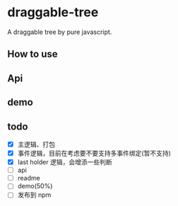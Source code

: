 # draggable-tree
A draggable tree by pure javascript.

## How to use


## Api


## demo

## todo
- [x] 主逻辑、打包
- [x] 事件逻辑，目前在考虑要不要支持多事件绑定(暂不支持)
- [x] last holder 逻辑，会增添一些判断
- [ ] api
- [ ] readme
- [ ] demo(50%)
- [ ] 发布到 npm